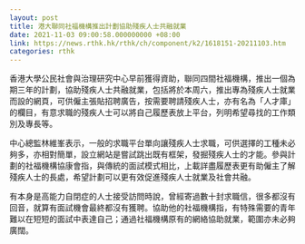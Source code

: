 ```yaml
---
layout: post
title: 港大聯同社福機構推出計劃協助殘疾人士共融就業
date: 2021-11-03 09:00:58.000000000 +08:00
link: https://news.rthk.hk/rthk/ch/component/k2/1618151-20211103.htm
categories: rthk
---
```


香港大學公民社會與治理研究中心早前獲得資助，聯同四間社福機構，推出一個為期三年的計劃，協助殘疾人士共融就業，包括將於本周六，推出專為殘疾人士就業而設的網頁，可供僱主張貼招聘廣告，按需要聘請殘疾人士，亦有名為「人才庫」的欄目，有意求職的殘疾人士可以將自己履歷表放上平台，列明希望尋找的工作類別及專長等。

中心總監林維峯表示，一般的求職平台單向讓殘疾人士求職，可供選擇的工種未必夠多，亦相對簡單，設立網站是嘗試跳出既有框架，發掘殘疾人士的才能。參與計劃的社福機構協康會指，與傳統的面試模式相比，上載詳盡履歷表更有助僱主了解殘疾人士的長處，希望計劃可以更有效促進殘疾人士就業及社會共融。

有本身是高能力自閉症的人士接受訪問時說，曾經寄過數十封求職信，很多都沒有回音，就算有面試機會最終都沒有獲聘。協助他的社福機構指，有特殊需要的青年難以在短短的面試中表達自己；通過社福機構原有的網絡協助就業，範圍亦未必夠廣闊。
